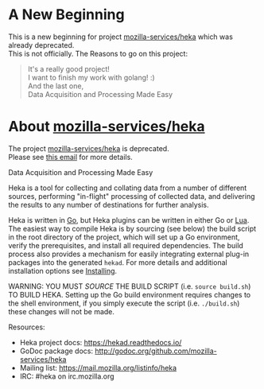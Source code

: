 # A New Beginning

This is a new beginning for project [mozilla-services/heka](https://github.com/mozilla-services/heka) which was already deprecated.  
This is not officially. The Reasons to go on this project:  
> It's a really good project!  
> I want to finish my work with golang! :)  
> And the last one,  
> Data Acquisition and Processing Made Easy  


# About [mozilla-services/heka](https://github.com/mozilla-services/heka)

The project [mozilla-services/heka](https://github.com/mozilla-services/heka) is deprecated.   
Please see [this email](https://mail.mozilla.org/pipermail/heka/2016-May/001059.html) for more details.

Data Acquisition and Processing Made Easy

Heka is a tool for collecting and collating data from a number of different
sources, performing "in-flight" processing of collected data, and delivering
the results to any number of destinations for further analysis.

Heka is written in [Go](http://golang.org/), but Heka plugins can be written
in either Go or [Lua](http://lua.org). The easiest way to compile Heka is by
sourcing (see below) the build script in the root directory of the project,
which will set up a Go environment, verify the prerequisites, and install all
required dependencies. The build process also provides a mechanism for easily
integrating external plug-in packages into the generated `hekad`. For more
details and additional installation options see
[Installing](https://hekad.readthedocs.io/en/latest/installing.html).

WARNING: YOU MUST *SOURCE* THE BUILD SCRIPT (i.e. `source build.sh`) TO
         BUILD HEKA. Setting up the Go build environment requires changes to
         the shell environment, if you simply execute the script (i.e.
         `./build.sh`) these changes will not be made.
         
Resources:
* Heka project docs: https://hekad.readthedocs.io/
* GoDoc package docs: http://godoc.org/github.com/mozilla-services/heka
* Mailing list: https://mail.mozilla.org/listinfo/heka
* IRC: #heka on irc.mozilla.org
